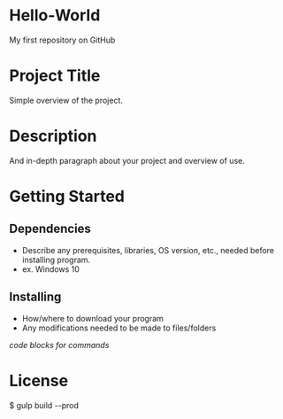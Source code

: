 # Hello-World

My first repository on GitHub

# Project Title

Simple overview of the project. 

# Description

And in-depth paragraph about your project and overview of use. 

# Getting Started
## Dependencies

- Describe any prerequisites, libraries, OS version, etc., needed before installing program.
- ex. Windows 10

## Installing

- How/where to download your program
- Any modifications needed to be made to files/folders

*code blocks for commands*

# License

$ gulp build --prod

